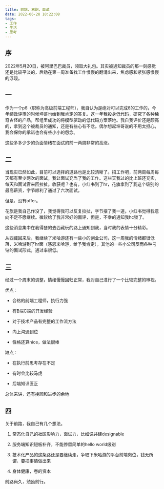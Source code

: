 ```yaml
---
title: 前端，离职，面试
date: 2022-06-28 10:22:08
tags:
- 工作
- 生活
- 思考
---
```

## 序

2022年5月20日，被阿里巴巴裁员，领取大礼包。其实被通知裁员的那一刻感觉还是比较平淡的，后劲在第一周准备找工作慢慢的翻涌出来，焦虑感和紧张感慢慢的浮现。

## 一

作为一个p6（职称为高级前端工程师），我自认为是绝对可以完成6的工作的，今年绩效评审的时候坤哥也给到我肯定的答复。这一年我投身低代码，研究了各种稀奇古怪的产品，帮组里成功的将模型驱动的低代码方案落地。我自我评价还是颇高的，拿到这个被裁员的通知，还是有些心有不忿。偶尔想起坤哥说的不用太担心，我会保你的承诺也会有些小小的怨念。

这些多多少少的负面情绪在面试的前一两周非常的高涨。

## 二

当现实已然如此，目前可以选择的道路也是比较清晰了。招工作吧，前两周每周每天都有至少两次的面试，我让面试充当了我的工作。这些天我过的比上班还充实，每天和面试官来回拉扯。收获呢？也有，小红书到了hr，花旗拿到了我这个级别的最高薪资，字节顺利了通过了六次面试。

但是，没有offer。

花旗是我自己作没了，我觉得我可以反复拉扯，字节摆了我一道，小红书觉得我意向不足不愿继续。微软给了我非常好的面评，但是，不幸的通知我hc锁了。

这些消息集中在我得瑟的去西藏玩的路上通知到我，当时我的表情十分精彩。

从西藏回来后，我继续了米哈游还有一些小的创业公司，这一周我的情绪都很低落，米哈游到了hr面（感恩米哈游，给予我肯定），其他的一些小公司反而各种刁钻的面试形式，通过率很低。

## 三

经过一个周末的调整，情绪慢慢回归正常，我对自己进行了一个比较完整的审视。

优点：

- 合格的前端工程师，执行力强

- 有B端C端的开发经验

- 对于技术产品有完整的工作流方法

- 向上沟通到位

- 性格还算nice，做法很棒

缺点：

- 在执行前思考存在不足

- 有时会比较马虎

- 后端知识匮乏

总体来讲，还有挽回和进步的余地

## 四

关于前路，我自己有几个想法。

1. 常态化自己的社区影响力，面试力，比如说共建designable

2. 服务端知识短板补齐，不能停留简单的hello world级别

3. 技术化产品的这条路还是要继续走，争取下米哈游的平台前端岗位，钱无所谓，要把事情做出来

4. 身体健康，卷的资本

前路尚久，勉励前行。
